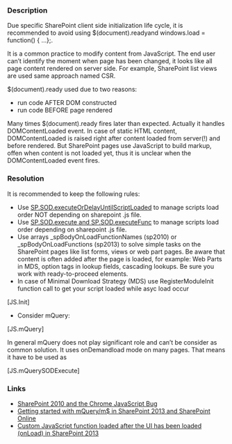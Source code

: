 ﻿---
Title: jQuery(document).ready in CSharp code
FileName: resp510223.html
---

### Description
Due specific SharePoint client side initialization life cycle, it is recommended to avoid using $(document).readyand windows.load = function() { …};.

It is a common practice to modify content from JavaScript. The end user can’t identify the moment when page has been changed, it looks like all page content rendered on server side. For example, SharePoint list views are used same approach named CSR.

$(document).ready used due to two reasons:

- run code AFTER DOM constructed
- run code BEFORE page rendered

Many times $(document).ready fires later than expected. Actually it handles DOMContentLoaded event. In case of static HTML content, DOMContentLoaded is raised right after content loaded from server(!) and before rendered. But SharePoint pages use JavaScript to build markup, offen when content is not loaded yet, thus it is unclear when the DOMContentLoaded event fires.

### Resolution
It is recommended to keep the following rules:

- Use [SP.SOD.executeOrDelayUntilScriptLoaded](http://msdn.microsoft.com/en-us/library/office/ff411788(v=office.14).aspx) to manage scripts load order NOT depending on sharepoint .js file.
- Use [SP.SOD.execute and SP.SOD.executeFunc](https://msdn.microsoft.com/en-us/library/office/ff407807(v=office.14).aspx) to manage scripts load order depending on sharepoint .js file.
- Use arrays _spBodyOnLoadFunctionNames (sp2010) or _spBodyOnLoadFunctions (sp2013) to solve simple tasks on the SharePoint pages like list forms, views or web part pages. Be aware that content is often added after the page is loaded, for example: Web Parts in MDS, option tags in lookup fields, cascading lookups. Be sure you work with ready-to-proceed elements.
- In case of Minimal Download Strategy (MDS) use RegisterModuleInit function call to get your script loaded while asyc load occur

[JS.Init]

- Consider mQuery:

[JS.mQuery]

In general mQuery does not play significant role and can’t be consider as common solution. It uses onDemandload mode on many pages. That means it have to be used as 

[JS.mQuerySODExecute]

### Links
- [SharePoint 2010 and the Chrome JavaScript Bug](http://mosswell.blogspot.co.uk/2013/06/sharepoint-2010-and-chrome-javascript.html)
- [Getting started with mQuery/m$ in SharePoint 2013 and SharePoint Online](http://spdevlab.com/2013/07/01/getting-started-with-mquerym-in-sharepoint-2013-and-sharepoint-online/)
- [Custom JavaScript function loaded after the UI has been loaded (onLoad) in SharePoint 2013](http://josharepoint.com/2015/06/16/custom-javascript-function-loaded-after-the-ui-has-loaded-in-sharepoint-2013/)